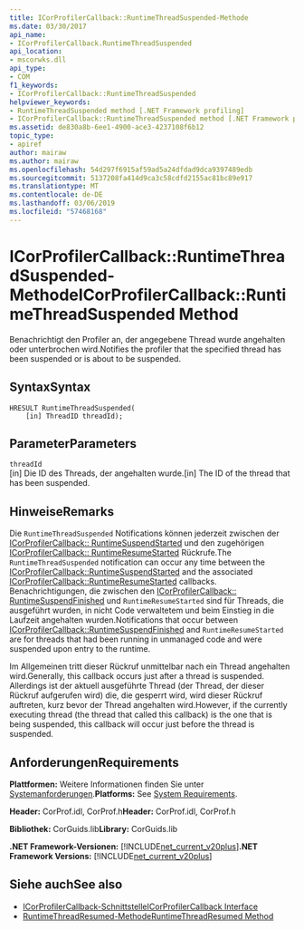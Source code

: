 ```yaml
---
title: ICorProfilerCallback::RuntimeThreadSuspended-Methode
ms.date: 03/30/2017
api_name:
- ICorProfilerCallback.RuntimeThreadSuspended
api_location:
- mscorwks.dll
api_type:
- COM
f1_keywords:
- ICorProfilerCallback::RuntimeThreadSuspended
helpviewer_keywords:
- RuntimeThreadSuspended method [.NET Framework profiling]
- ICorProfilerCallback::RuntimeThreadSuspended method [.NET Framework profiling]
ms.assetid: de830a8b-6ee1-4900-ace3-4237108f6b12
topic_type:
- apiref
author: mairaw
ms.author: mairaw
ms.openlocfilehash: 54d297f6915af59ad5a24dfdad9dca9397489edb
ms.sourcegitcommit: 5137208fa414d9ca3c58cdfd2155ac81bc89e917
ms.translationtype: MT
ms.contentlocale: de-DE
ms.lasthandoff: 03/06/2019
ms.locfileid: "57468168"
---
```

# <a name="icorprofilercallbackruntimethreadsuspended-method"></a><span data-ttu-id="752e4-102">ICorProfilerCallback::RuntimeThreadSuspended-Methode</span><span class="sxs-lookup"><span data-stu-id="752e4-102">ICorProfilerCallback::RuntimeThreadSuspended Method</span></span>
<span data-ttu-id="752e4-103">Benachrichtigt den Profiler an, der angegebene Thread wurde angehalten oder unterbrochen wird.</span><span class="sxs-lookup"><span data-stu-id="752e4-103">Notifies the profiler that the specified thread has been suspended or is about to be suspended.</span></span>  
  
## <a name="syntax"></a><span data-ttu-id="752e4-104">Syntax</span><span class="sxs-lookup"><span data-stu-id="752e4-104">Syntax</span></span>  
  
```  
HRESULT RuntimeThreadSuspended(  
    [in] ThreadID threadId);  
```  
  
## <a name="parameters"></a><span data-ttu-id="752e4-105">Parameter</span><span class="sxs-lookup"><span data-stu-id="752e4-105">Parameters</span></span>  
 `threadId`  
 <span data-ttu-id="752e4-106">[in] Die ID des Threads, der angehalten wurde.</span><span class="sxs-lookup"><span data-stu-id="752e4-106">[in] The ID of the thread that has been suspended.</span></span>  
  
## <a name="remarks"></a><span data-ttu-id="752e4-107">Hinweise</span><span class="sxs-lookup"><span data-stu-id="752e4-107">Remarks</span></span>  
 <span data-ttu-id="752e4-108">Die `RuntimeThreadSuspended` Notifications können jederzeit zwischen der [ICorProfilerCallback:: RuntimeSuspendStarted](../../../../docs/framework/unmanaged-api/profiling/icorprofilercallback-runtimesuspendstarted-method.md) und den zugehörigen [ICorProfilerCallback:: RuntimeResumeStarted](../../../../docs/framework/unmanaged-api/profiling/icorprofilercallback-runtimeresumestarted-method.md) Rückrufe.</span><span class="sxs-lookup"><span data-stu-id="752e4-108">The `RuntimeThreadSuspended` notification can occur any time between the [ICorProfilerCallback::RuntimeSuspendStarted](../../../../docs/framework/unmanaged-api/profiling/icorprofilercallback-runtimesuspendstarted-method.md) and the associated [ICorProfilerCallback::RuntimeResumeStarted](../../../../docs/framework/unmanaged-api/profiling/icorprofilercallback-runtimeresumestarted-method.md) callbacks.</span></span> <span data-ttu-id="752e4-109">Benachrichtigungen, die zwischen den [ICorProfilerCallback:: RuntimeSuspendFinished](../../../../docs/framework/unmanaged-api/profiling/icorprofilercallback-runtimesuspendfinished-method.md) und `RuntimeResumeStarted` sind für Threads, die ausgeführt wurden, in nicht Code verwaltetem und beim Einstieg in die Laufzeit angehalten wurden.</span><span class="sxs-lookup"><span data-stu-id="752e4-109">Notifications that occur between [ICorProfilerCallback::RuntimeSuspendFinished](../../../../docs/framework/unmanaged-api/profiling/icorprofilercallback-runtimesuspendfinished-method.md) and `RuntimeResumeStarted` are for threads that had been running in unmanaged code and were suspended upon entry to the runtime.</span></span>  
  
 <span data-ttu-id="752e4-110">Im Allgemeinen tritt dieser Rückruf unmittelbar nach ein Thread angehalten wird.</span><span class="sxs-lookup"><span data-stu-id="752e4-110">Generally, this callback occurs just after a thread is suspended.</span></span> <span data-ttu-id="752e4-111">Allerdings ist der aktuell ausgeführte Thread (der Thread, der dieser Rückruf aufgerufen wird) die, die gesperrt wird, wird dieser Rückruf auftreten, kurz bevor der Thread angehalten wird.</span><span class="sxs-lookup"><span data-stu-id="752e4-111">However, if the currently executing thread (the thread that called this callback) is the one that is being suspended, this callback will occur just before the thread is suspended.</span></span>  
  
## <a name="requirements"></a><span data-ttu-id="752e4-112">Anforderungen</span><span class="sxs-lookup"><span data-stu-id="752e4-112">Requirements</span></span>  
 <span data-ttu-id="752e4-113">**Plattformen:** Weitere Informationen finden Sie unter [Systemanforderungen](../../../../docs/framework/get-started/system-requirements.md).</span><span class="sxs-lookup"><span data-stu-id="752e4-113">**Platforms:** See [System Requirements](../../../../docs/framework/get-started/system-requirements.md).</span></span>  
  
 <span data-ttu-id="752e4-114">**Header:** CorProf.idl, CorProf.h</span><span class="sxs-lookup"><span data-stu-id="752e4-114">**Header:** CorProf.idl, CorProf.h</span></span>  
  
 <span data-ttu-id="752e4-115">**Bibliothek:** CorGuids.lib</span><span class="sxs-lookup"><span data-stu-id="752e4-115">**Library:** CorGuids.lib</span></span>  
  
 <span data-ttu-id="752e4-116">**.NET Framework-Versionen:** [!INCLUDE[net_current_v20plus](../../../../includes/net-current-v20plus-md.md)]</span><span class="sxs-lookup"><span data-stu-id="752e4-116">**.NET Framework Versions:** [!INCLUDE[net_current_v20plus](../../../../includes/net-current-v20plus-md.md)]</span></span>  
  
## <a name="see-also"></a><span data-ttu-id="752e4-117">Siehe auch</span><span class="sxs-lookup"><span data-stu-id="752e4-117">See also</span></span>
- [<span data-ttu-id="752e4-118">ICorProfilerCallback-Schnittstelle</span><span class="sxs-lookup"><span data-stu-id="752e4-118">ICorProfilerCallback Interface</span></span>](../../../../docs/framework/unmanaged-api/profiling/icorprofilercallback-interface.md)
- [<span data-ttu-id="752e4-119">RuntimeThreadResumed-Methode</span><span class="sxs-lookup"><span data-stu-id="752e4-119">RuntimeThreadResumed Method</span></span>](../../../../docs/framework/unmanaged-api/profiling/icorprofilercallback-runtimethreadresumed-method.md)
